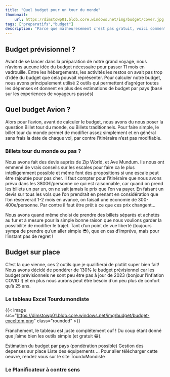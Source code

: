 ```yaml
---
title: "Quel budget pour un tour du monde"
thumbnail:
    url: https://dimstowp01.blob.core.windows.net/img/budget/cover.jpg
tags: ["preparatifs","budget"]
description: "Parce que malheuresement c'est pas gratuit, voici comment nous avons calculé tout ça"
---
```


## Budget prévisionnel ?

Avant de se lancer dans la préparation de notre grand voyage, nous n’avions aucune idée du budget nécessaire pour passer 11 mois en vadrouille. Entre les hébergements, les activités les restos on avait pas trop d’idée du budget que cela pouvait représenter. Pour calculer notre budget, nous avons principalement utilisé 2 outils qui permettent d’agréger toutes les dépenses et donnent en plus des estimations de budget par pays (basé sur les experiences de voyageurs passés)

## Quel budget Avion ?

Alors pour l’avion, avant de calculer le budget, nous avons du nous poser la question Billet tour du monde, ou Billets traditionnels. Pour faire simple, le billet tour du monde permet de modifier assez simplement et en général sans frais la date de chaque vol, par contre l’itinéraire n’est pas modifiable.

### Billets tour du monde ou pas ?

Nous avons fait des devis auprès de Zip World, et Ave Mundum. Ils nous ont emmené de vrais conseils sur les escales pour faire ca le plus intelligemment possible et même font des propositions si une escale peut être rajoutée pour pas cher.
Il faut compter pour l’itinéraire que nous avons prévu dans les 3800€/personne ce qui est raisonnable, car quand on prend les billets un par un, on ne sait jamais le prix que l’on va payer. En faisant un devis sur tous les vols que l’on prendrait en prenant en considération que l’on réserverait 1-2 mois en avance, on faisait une économie de 300-400e/personne. Par contre il faut être prêt à ce que ces prix changent…

Nous avons quand même choisi de prendre des billets séparés et achetés au fur et à mesure pour la simple bonne raison que nous voulions garder la possibilité de modifier le trajet. Tant d’un point de vue liberté (toujours sympa de prendre qu’un aller simple 😎), que en cas d’imprévu, mais pour l’instant pas de regret !

## Budget sur place

C’est la que vienne, ces 2 outils que je qualifierai de plutôt super bien fait! Nous avons décidé de pondérer de 130% le budget prévisionnel car les budget prévisionnels ne sont peu être pas à jour de 2023 (bonjour l’inflation COVID !) et en plus nous aurons peut être besoin d’un peu plus de confort qu’à 25 ans.

### Le tableau Excel Tourdumondiste

{{< image src="https://dimstowp01.blob.core.windows.net/img/budget/budget-exceltdm.png"  class="rounded" >}}

Franchement, le tableau est juste complétement ouf ! Du coup étant donné que j’aime bien les outils simple (et gratuit 😁).

Estimation du budget par pays (pondération possible)
Gestion des depenses sur place
Liste des équipements
…
Pour aller télécharger cette oeuvre, rendez vous sur le site TourduMondiste

### Le Planificateur à contre sens
